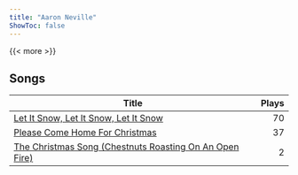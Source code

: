 ```yaml
---
title: "Aaron Neville"
ShowToc: false
---
```


{{< more >}}

## Songs
Title | Plays 
----- | -----: 
[Let It Snow, Let It Snow, Let It Snow](/songs/let-it-snow-let-it-snow-let-it-snow) | 70
[Please Come Home For Christmas](/songs/please-come-home-for-christmas) | 37
[The Christmas Song (Chestnuts Roasting On An Open Fire)](/songs/the-christmas-song-chestnuts-roasting-on-an-open-fire) | 2

